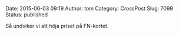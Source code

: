 Date: 2015-06-03 09:19
Author: tom
Category: CrossPost
Slug: 7099
Status: published

Så undviker vi att höja priset på FN-kortet.

